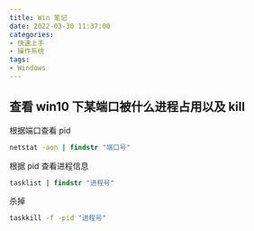 ```yaml
---
title: Win 笔记
date: 2022-03-30 11:37:00
categories:
- 快速上手
- 操作系统
tags:
- Windows
---
```


## 查看 win10 下某端口被什么进程占用以及 kill

根据端口查看 pid

```cmd
netstat -aon | findstr "端口号"
```

根据 pid 查看进程信息

```cmd
tasklist | findstr "进程号"
```

杀掉

```cmd
taskkill -f -pid "进程号"
```
